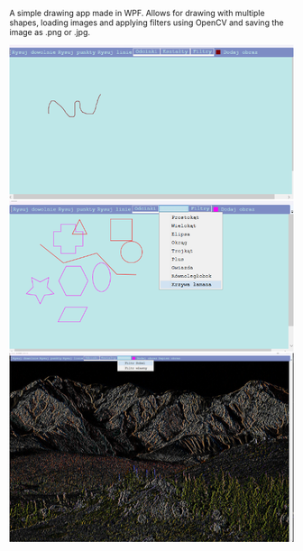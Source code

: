 A simple drawing app made in WPF. Allows for drawing with multiple shapes, loading images and applying filters using OpenCV and saving the image as .png or .jpg.
<p align="center">
  <img src="https://github.com/karozaj/WPFDrawingApp/blob/master/.github/1.png">
  <img src="https://github.com/karozaj/WPFDrawingApp/blob/master/.github/2.png">
  <img src="https://github.com/karozaj/WPFDrawingApp/blob/master/.github/3.png">
</p>
